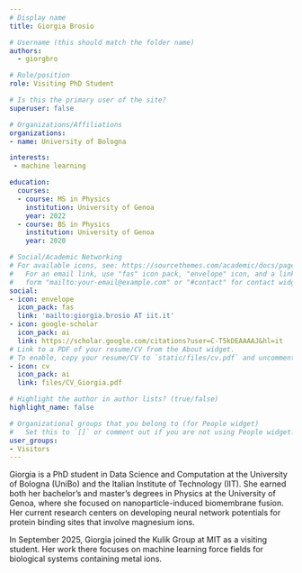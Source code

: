 ```yaml
---
# Display name
title: Giorgia Brosio

# Username (this should match the folder name)
authors:
  - giorgbro

# Role/position
role: Visiting PhD Student

# Is this the primary user of the site?
superuser: false

# Organizations/Affiliations
organizations:
- name: University of Bologna

interests:
 - machine learning

education:
  courses:
  - course: MS in Physics
    institution: University of Genoa
    year: 2022
  - course: BS in Physics
    institution: University of Genoa
    year: 2020

# Social/Academic Networking
# For available icons, see: https://sourcethemes.com/academic/docs/page-builder/#icons
#   For an email link, use "fas" icon pack, "envelope" icon, and a link in the
#   form "mailto:your-email@example.com" or "#contact" for contact widget.
social:
- icon: envelope
  icon_pack: fas
  link: 'mailto:giorgia.brosio AT iit.it'
- icon: google-scholar
  icon_pack: ai
  link: https://scholar.google.com/citations?user=C-T5kDEAAAAJ&hl=it
# Link to a PDF of your resume/CV from the About widget.
# To enable, copy your resume/CV to `static/files/cv.pdf` and uncomment the lines below.
- icon: cv
  icon_pack: ai
  link: files/CV_Giorgia.pdf

# Highlight the author in author lists? (true/false)
highlight_name: false

# Organizational groups that you belong to (for People widget)
#   Set this to `[]` or comment out if you are not using People widget.
user_groups:
- Visitors
---
```

Giorgia is a PhD student in Data Science and Computation at the University of Bologna (UniBo) and the Italian Institute of Technology (IIT). She earned both her bachelor’s and master’s degrees in Physics at the University of Genoa, where she focused on nanoparticle-induced biomembrane fusion. Her current research centers on developing neural network potentials for protein binding sites that involve magnesium ions.

In September 2025, Giorgia joined the Kulik Group at MIT as a visiting student. Her work there focuses on machine learning force fields for biological systems containing metal ions.